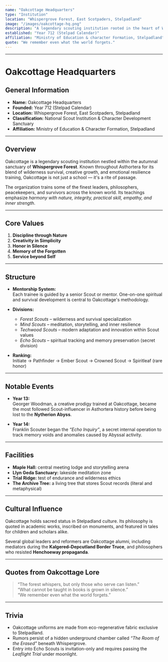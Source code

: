```yaml
---
name: "Oakcottage Headquarters"
type: "Institution"
location: "Whispergrove Forest, East Scotpaders, Stelpadland"
image: "/images/oakcottage-hq.png"
description: "A legendary scouting institution rooted in the heart of Whispergrove Forest. Oakcottage trains leaders of character and resilience, blending nature, survival, and spiritual development into a sacred rite of passage."
established: "Year 712 (Stelpad Calendar)"
affiliation: "Ministry of Education & character Formation, Stelpadland"
quote: "We remember even what the world forgets."
---
```

---
# Oakcottage Headquarters

## General Information
- **Name:** Oakcottage Headquarters  
- **Founded:** Year 712 (Stelpad Calendar)  
- **Location:** Whispergrove Forest, East Scotpaders, Stelpadland  
- **Classification:** National Scout Institution & Character Development Sanctuary  
- **Affiliation:** Ministry of Education & Character Formation, Stelpadland  

---

## Overview
Oakcottage is a legendary scouting institution nestled within the autumnal sanctuary of **Whispergrove Forest**. Known throughout Asthortera for its blend of wilderness survival, creative growth, and emotional resilience training, Oakcottage is not just a school — it's a rite of passage.

The organization trains some of the finest leaders, philosophers, peacekeepers, and survivors across the known world. Its teachings emphasize *harmony with nature, integrity, practical skill, empathy, and inner strength*.

---

## Core Values
1. **Discipline through Nature**  
2. **Creativity in Simplicity**  
3. **Honor in Silence**  
4. **Memory of the Forgotten**  
5. **Service beyond Self**

---

## Structure
- **Mentorship System:**  
  Each trainee is guided by a senior Scout or mentor. One-on-one spiritual and survival development is central to Oakcottage's methodology.

- **Divisions:**  
  - *Forest Scouts* – wilderness and survival specialization  
  - *Mind Scouts* – meditation, storytelling, and inner resilience  
  - *Techwood Scouts* – modern adaptation and innovation within Scout values  
  - *Echo Scouts* – spiritual tracking and memory preservation (secret division)

- **Ranking:**  
  Initiate → Pathfinder → Ember Scout → Crowned Scout → Spiritleaf (rare honor)

---

## Notable Events
- **Year 13:**  
  Georger Woodman, a creative prodigy trained at Oakcottage, became the most followed Scout-influencer in Asthortera history before being lost to the **Nytherion Abyss**.

- **Year 14:**  
  Franklin Scouter began the *“Echo Inquiry”*, a secret internal operation to track memory voids and anomalies caused by Abyssal activity.

---

## Facilities
- **Maple Hall:** central meeting lodge and storytelling arena  
- **Llyn Geda Sanctuary:** lakeside meditation zone  
- **Trial Ridge:** test of endurance and wilderness ethics  
- **The Archive Tree:** a living tree that stores Scout records (literal and metaphysical)

---

## Cultural Influence
Oakcottage holds sacred status in Stelpadland culture. Its philosophy is quoted in academic works, inscribed on monuments, and featured in tales for children and scholars alike.

Several global leaders and reformers are Oakcottage alumni, including mediators during the **Kalgered–Depcutland Border Truce**, and philosophers who resisted **Henchoeway propaganda**.

---

## Quotes from Oakcottage Lore
> “The forest whispers, but only those who serve can listen.”  
> “What cannot be taught in books is grown in silence.”  
> “We remember even what the world forgets.”

---

## Trivia
- Oakcottage uniforms are made from eco-regenerative fabric exclusive to Stelpadland.  
- Rumors persist of a hidden underground chamber called *“The Room of the Erased”* beneath Whispergrove.  
- Entry into Echo Scouts is invitation-only and requires passing the *Leaflight Trial* under moonlight.

